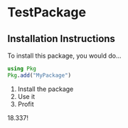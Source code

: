 # TestPackage

## Installation Instructions

To install this package, you would do...

```julia
using Pkg
Pkg.add("MyPackage")
```

1. Install the package
2. Use it
3. Profit

18.337!
